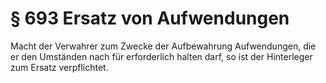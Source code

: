 # § 693 Ersatz von Aufwendungen
Macht der Verwahrer zum Zwecke der Aufbewahrung Aufwendungen, die er den Umständen nach für erforderlich halten darf, so ist der Hinterleger zum Ersatz verpflichtet.